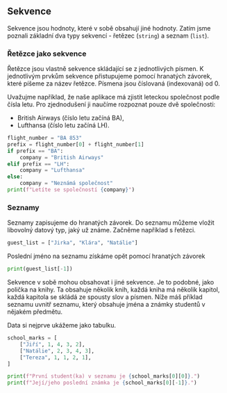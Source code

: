 ## Sekvence

Sekvence jsou hodnoty, které v sobě obsahují jiné hodnoty. Zatím jsme poznali základní dva typy sekvencí - řetězec (`string`) a seznam (`list`).

### Řetězce jako sekvence

Řetězce jsou vlastně sekvence skládající se z jednotlivých písmen. K jednotlivým prvkům sekvence přistupujeme pomocí hranatých závorek, které píšeme za název řetězce. Písmena jsou číslovaná (indexovaná) od 0.

Uvažujme například, že naše aplikace má zjistit leteckou společnost podle čísla letu. Pro zjednodušení ji naučíme rozpoznat pouze dvě společnosti: 

* British Airways (číslo letu začíná BA),
* Lufthansa (číslo letu začíná LH).

```py
flight_number = "BA 853"
prefix = flight_number[0] + flight_number[1]
if prefix == "BA":
    company = "British Airways"
elif prefix == "LH":
    company = "Lufthansa"
else:
    company = "Neznámá společnost"
print(f"Letíte se společností {company}")
```

### Seznamy

Seznamy zapisujeme do hranatých závorek. Do seznamu můžeme vložit libovolný datový typ, jaký už známe. Začněme například s řetězci.

```py
guest_list = ["Jirka", "Klára", "Natálie"]
```

Poslední jméno na seznamu získáme opět pomocí hranatých závorek

```py
print(guest_list[-1])
```

Sekvence v sobě mohou obsahovat i jiné sekvence. Je to podobné, jako polička na knihy. Ta obsahuje několik knih, každá kniha má několik kapitol, každá kapitola se skládá ze spousty slov a písmen. Níže máš příklad seznamu uvnitř seznamu, který obsahuje jména a známky studentů v nějakém předmětu.

Data si nejprve ukážeme jako tabulku.

```py
school_marks = [
    ["Jiří", 1, 4, 3, 2],
    ["Natálie", 2, 3, 4, 3],
    ["Tereza", 1, 1, 2, 1],
]

print(f"První student(ka) v seznamu je {school_marks[0][0]}.")
print(f"Její/jeho poslední známka je {school_marks[0][-1]}.")
```
